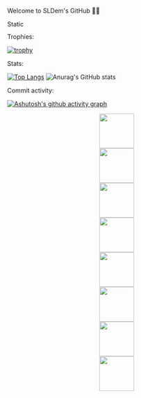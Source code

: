 Welcome to SLDem's GitHub 👨‍💻

<p><a href="https://stackoverflow.com/users/14535309/sldem">
<img src="https://img.shields.io/badge/Stack-Overflow" alt="Static Badge" width="40" height="15">
</a></p>

Trophies:

[![trophy](https://github-profile-trophy.vercel.app/?username=SLDem&theme=onedark)](https://github.com/SLDem/github-profile-trophy)

Stats:

[![Top Langs](https://github-readme-stats.vercel.app/api/top-langs/?username=SLDem)](https://github.com/anuraghazra/github-readme-stats)   ![Anurag's GitHub stats](https://github-readme-stats.vercel.app/api?username=SLDem&show_icons=true&theme=blue-green) 

Commit activity:

[![Ashutosh's github activity graph](https://github-readme-activity-graph.vercel.app/graph?username=SLDem&theme=github-compact)](https://github.com/ashutosh00710/github-readme-activity-graph)

<div style="style="display: flex; justify-content: center; align-items: center; margin: auto;">
  <div style="display: flex; flex-direction: column; align-items: center;">
<img height=80 width=80 src="https://cdn.jsdelivr.net/gh/devicons/devicon@latest/icons/python/python-original-wordmark.svg" /> <img height=80 width=80 
src="https://cdn.jsdelivr.net/gh/devicons/devicon@latest/icons/postgresql/postgresql-original-wordmark.svg" /> <img height=80 width=80 src="https://cdn.jsdelivr.net/gh/devicons/devicon@latest/icons/mongodb/mongodb- 
original-wordmark.svg" /> <img height=80 width=80 src="https://cdn.jsdelivr.net/gh/devicons/devicon@latest/icons/kubernetes/kubernetes-original-wordmark.svg" /><img height=80 width=80 
src="https://cdn.jsdelivr.net/gh/devicons/devicon@latest/icons/docker/docker-original-wordmark.svg" /> <img height=80 width=80 src="https://cdn.jsdelivr.net/gh/devicons/devicon@latest/icons/nginx/nginx-original.svg" /> 
<img height=80 width=80 src="https://cdn.jsdelivr.net/gh/devicons/devicon@latest/icons/django/django-plain-wordmark.svg" /> <img height=80 width=80 
src="https://cdn.jsdelivr.net/gh/devicons/devicon@latest/icons/flask/flask-original-wordmark.svg" />
  </div>
</div>

